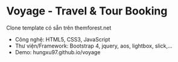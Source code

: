 <h1>Voyage - Travel & Tour Booking</h1>

Clone template có sẵn trên themforest.net

- Công nghệ: HTML5, CSS3, JavaScript
- Thư viện/Framework: Bootstrap 4, jquery, aos, lightbox, slick,...
- Demo: hungxu97.github.io/voyage
